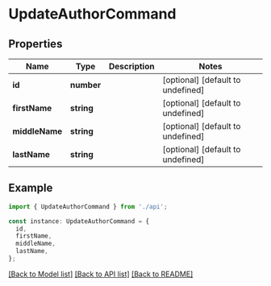 # UpdateAuthorCommand

## Properties

| Name           | Type       | Description | Notes                             |
| -------------- | ---------- | ----------- | --------------------------------- |
| **id**         | **number** |             | [optional] [default to undefined] |
| **firstName**  | **string** |             | [optional] [default to undefined] |
| **middleName** | **string** |             | [optional] [default to undefined] |
| **lastName**   | **string** |             | [optional] [default to undefined] |

## Example

```typescript
import { UpdateAuthorCommand } from './api';

const instance: UpdateAuthorCommand = {
  id,
  firstName,
  middleName,
  lastName,
};
```

[[Back to Model list]](../README.md#documentation-for-models) [[Back to API list]](../README.md#documentation-for-api-endpoints) [[Back to README]](../README.md)
